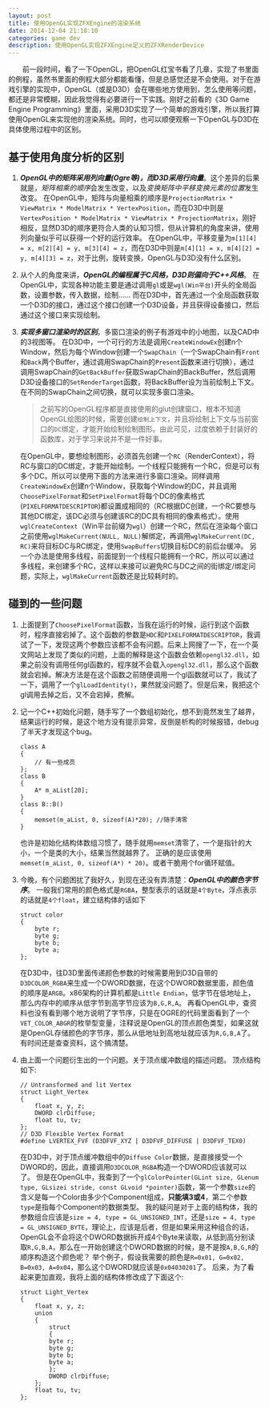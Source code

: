 ```yaml
---
layout: post
title: 使用OpenGL实现ZFXEngine的渲染系统
date: 2014-12-04 21:18:10
categories: game dev 
description: 使用OpenGL实现ZFXEngine定义的ZFXRenderDevice
---
```



&emsp;&emsp;前一段时间，看了一下OpenGL，把OpenGL红宝书看了几章，实现了书里面的例程，虽然书里面的例程大部分都能看懂，但是总感觉还是不会使用。对于在游戏引擎的实现中，OpenGL（或是D3D）会在哪些地方使用到，怎么使用等问题，都还是非常模糊，因此我觉得有必要进行一下实践。刚好之前看的《3D Game Engine Programming》里面，采用D3D实现了一个简单的游戏引擎，所以我打算使用OpenGL来实现他的渲染系统。同时，也可以顺便观察一下OpenGL与D3D在具体使用过程中的区别。


基于使用角度分析的区别
--

1.  ***OpenGL中的矩阵采用列向量(Ogre等)，而D3D采用行向量***。这个差异的后果就是，*矩阵相乘的顺序*会发生改变，以及*变换矩阵中平移变换元素的位置*发生改变。
    在OpenGL中，矩阵与向量相乘的顺序是`ProjectionMatrix * ViewMatrix * ModelMatrix * VertexPosition`，而在D3D中则是`VertexPosition * ModelMatrix * ViewMatrix * ProjectionMatrix`，刚好相反，显然D3D的顺序更符合人类的认知习惯，但从计算机的角度来讲，使用列向量似乎可以获得一个好的运行效率。
    在OpenGL中，平移变量为`m[1][4] = x, m[2][4] = y, m[3][4] = z`，而在D3D中则是`m[4][1] = x, m[4][2] = y, m[4][3] = z`，对于比例，旋转变换，OpenGL与D3D没有什么区别。

2.  从个人的角度来讲，***OpenGL的编程属于C风格，D3D则偏向于C++风格***。
    在OpenGL中，实现各种功能主要是通过调用`gl`或是`wgl(Win平台)`开头的全局函数，设置参数，传入数据，绘制……
    而在D3D中，首先通过一个全局函数获取一个D3D的接口，通过这个接口创建一个D3D设备，并且获得设备接口，然后通过这个接口来实现绘制。

3.  ***实现多窗口渲染时的区别***。多窗口渲染的例子有游戏中的小地图，以及CAD中的3视图等。
    在D3D中，一个可行的方法是调用`CreateWindowEx`创建n个Window，然后为每个Window创建一个`SwapChain`（一个SwapChain有`Front`和`Back`两个Buffer，通过调用SwapChain的`Present`函数来进行切换），通过调用SwapChain的`GetBackBuffer`获取SwapChain的BackBuffer，然后调用D3D设备接口的`SetRenderTarget`函数，将BackBuffer设为当前绘制上下文。在不同的SwapChain之间切换，就可以实现多窗口渲染。

    >之前写的OpenGL程序都是直接使用的glut创建窗口，根本不知道OpenGL绘图的时候，需要创建`绘制上下文`，并且将绘制上下文与当前窗口的`DC`绑定，才能开始绘制绘制图形。由此可见，过度依赖于封装好的函数库，对于学习来说并不是一件好事。 

    在OpenGL中，要想绘制图形，必须首先创建一个`RC`（RenderContext），将RC与窗口的DC绑定，才能开始绘制。一个线程只能拥有一个RC，但是可以有多个DC。所以可以使用下面的方法来进行多窗口渲染。同样调用`CreateWindowEx`创建n个Window，获取每个Window的DC，并且调用`ChoosePixelFormat`和`SetPixelFormat`将每个DC的像素格式(`PIXELFORMATDESCRIPTOR`)都设置成相同的（RC根据DC创建，一个RC要想与其他DC绑定，该DC必须与创建该RC的DC具有相同的像素格式）。使用`wglCreateContext`（Win平台前缀为`wgl`）创建一个RC，然后在渲染每个窗口之前使用`wglMakeCurrent(NULL, NULL)`解绑定，再调用`wglMakeCurrent(DC, RC)`来将目标DC与RC绑定，使用`SwapBuffers`切换目标DC的前后台缓冲。
    另一个办法是使用多线程，前面提到一个线程只能拥有一个RC，所以可以通过多线程，来创建多个RC，这样以来接可以避免RC与DC之间的街绑定/绑定问题，实际上，`wglMakeCurrent`函数还是比较耗时的。


碰到的一些问题
--

1.  上面提到了`ChoosePixelFormat`函数，当我在运行的时候，运行到这个函数时，程序直接宕掉了。这个函数的参数是`HDC`和`PIXELFORMATDESCRIPTOR`，我调试了一下，发现这两个参数应该都不会有问题。后来上网搜了一下，在一个英文网站上发现了类似的问题，上面的解释是这个函数会依赖`opengl32.dll`，如果之前没有调用任何gl函数的，程序就不会载入`opengl32.dll`，那么这个函数就会宕掉。解决方法是在这个函数之前随便调用一个gl函数就可以了，我试了一下，调用了一个`glLoadIdentity()`，果然就没问题了。但是后来，我把这个gl调用去掉之后，又不会宕掉，费解。

2.  记一个C++初始化问题，随手写了一个数组初始化，想不到竟然发生了越界，结果运行的时候，是这个地方没有提示异常，反倒是析构的时候报错，debug了半天才发现这个bug。
    
    ```
    class A
    {
        // 有一些成员
    };
    class B
    {
        A* m_aList[20];
    }
    class B::B()
    {
        memset(m_aList, 0, sizeof(A)*20); //随手清零
    }
    ```
    也许是初始化结构体数组习惯了，随手就用`memset`清零了，一个是指针的大小，一个是类的大小，结果当然就越界了。
    正确的是应该使用`memset(m_aList, 0, sizeof(A*) * 20)`。或者干脆用个for循环赋值。

3.  今晚，有个问题困扰了我好久，到现在还没有弄清楚：***OpenGL中的颜色字节序***。
    一般我们常用的颜色格式是`RGBA`，整型表示的话就是`4个Byte`，浮点表示的话就是`4个float`，建立结构体的话如下
    
    ```
    struct color
    {
        byte r;
        byte g;
        byte b;
        byte a;
    };
    ```
    在D3D中，往D3D里面传递颜色参数的时候需要用到D3D自带的`D3DCOLOR_RGBA`来生成一个DWORD数据，在这个DWORD数据里面，颜色值的顺序是`ARGB`。x86架构的计算机都是`Little Endian`，低字节在低地址上，那么内存中的顺序从低字节到高字节应该为`B,G,R,A`。
    再看OpenGL中，查资料也没有看到哪个地方说明了字节序，只是在OGRE的代码里面看到了一个`VET_COLOR_ABGR`的枚举型变量，注释说是OpenGL的顶点颜色类型，如果这就是OpenGL存储颜色的字节序，那么从低地址到高地址就应该为`R,G,B,A`了。
    有时间还是查查资料，这个搞清楚。

4.  由上面一个问题衍生出的一个问题。关于顶点缓冲数组的描述问题。
    顶点结构如下:

    ```
    // Untransformed and lit Vertex
    struct Light_Vertex
    {
        float x, y, z;
        DWORD clrDiffuse;
        float tu, tv;
    };
    // D3D Flexible Vertex Format
    #define LVERTEX_FVF (D3DFVF_XYZ | D3DFVF_DIFFUSE | D3DFVF_TEX0)
    ```
    在D3D中，对于顶点缓冲数组中的`Diffuse Color`数据，是直接接受一个DWORD的，因此，直接调用`D3DCOLOR_RGBA`构造一个DWORD应该就可以了。
    但是在OpenGL中，我查到了一个`glColorPointer(GLint size, GLenum type, GLsizei stride, const GLvoid *pointer)`函数，第一个参数`size`的含义是每一个Color由多少个Component组成，**只能填3或4**，第二个参数`type`是指每个Component的数据类型。
    我的疑问是对于上面的结构体，我的参数组合应该是`size = 4, type = GL_UNSIGNED_INT`，还是`size = 4, type = GL_UNSIGNED_BYTE`，理论上，应该是后者，但是如果采用这种组合的话，OpenGL会不会将这个DWORD数据拆开成4个Byte来读取，从低到高分别读取`R,G,B,A`，那么在一开始创建这个DWORD数据的时候，是不是按`A,B,G,R`的顺序构造这个颜色呢？
    举个例子，假设我需要的颜色是`R=0x01, G=0x02, B=0x03, A=0x04`，那么这个DWORD就应该是`0x04030201`了。
    后来，为了看起来更加直观，我将上面的结构体修改成了下面这个:

    ```
    struct Light_Vertex
    {
        float x, y, z;
        union
        {
            struct
            {
            byte r;
            byte g;
            byte b;
            byte a;
            };
            DWORD clrDiffuse;
        };
        float tu, tv;
    };
    ```